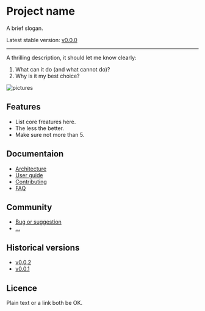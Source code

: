 # Project name

A brief slogan.

Latest stable version: [v0.0.0](link-to-change-log)

---

A thrilling description, it should let me know clearly:

1. What can it do (and what cannot do)?
2. Why is it my best choice?


![pictures](https://cloud.githubusercontent.com/assets/340282/4912668/fc9681e0-64a1-11e4-8603-3a75b51af9cf.png)


## Features

- List core freatures here.
- The less the better.
- Make sure not more than 5.


## Documentaion

- [Architecture](./architecture.md)
- [User guide](./user-guide/index.md)
- [Contributing](./CONTRIBUTING.md)
- [FAQ](#)


## Community

- [Bug or suggestion](#)
- [...](#)


## Historical versions

- [v0.0.2](link-to-according-docs)
- [v0.0.1](link-to-according-docs)


## Licence

Plain text or a link both be OK.


